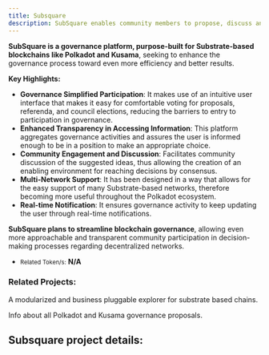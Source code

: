 ```yaml
---
title: Subsquare
description: SubSquare enables community members to propose, discuss and vote on gov. proposals.
---  
```



**SubSquare is a governance platform, purpose-built for Substrate-based blockchains like Polkadot and Kusama**, seeking to enhance the governance process toward even more efficiency and better results.

**Key Highlights:**

- **Governance Simplified Participation**: It makes use of an intuitive user interface that makes it easy for comfortable voting for proposals, referenda, and council elections, reducing the barriers to entry to participation in governance.
- **Enhanced Transparency in Accessing Information**: This platform aggregates governance activities and assures the user is informed enough to be in a position to make an appropriate choice.
- **Community Engagement and Discussion**: Facilitates community discussion of the suggested ideas, thus allowing the creation of an enabling environment for reaching decisions by consensus.
- **Multi-Network Support**: It has been designed in a way that allows for the easy support of many Substrate-based networks, therefore becoming more useful throughout the Polkadot ecosystem.
- **Real-time Notification**: It ensures governance activity to keep updating the user through real-time notifications.

**SubSquare plans to streamline blockchain governance**, allowing even more approachable and transparent community participation in decision-making processes regarding decentralized networks.

- <small>Related Token/s:</small> **N/A**

### Related Projects:


A modularized and business pluggable explorer for substrate based chains.


Info about all Polkadot and Kusama governance proposals.


Subsquare project details:
--------------------------

